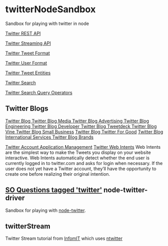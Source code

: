 twitterNodeSandbox
==================

Sandbox for playing with twitter in node

[Twitter REST API](https://dev.twitter.com/rest/public)

[Twitter Streaming API](https://dev.twitter.com/streaming/overview)

[Twitter Tweet Format](https://dev.twitter.com/overview/api/tweets)

[Twitter User Format](https://dev.twitter.com/overview/api/users)

[Twitter Tweet Entities](https://dev.twitter.com/overview/api/entities-in-twitter-objects)

[Twitter Search](https://dev.twitter.com/rest/reference/get/search/tweets)

[Twitter Search Query Operators](https://dev.twitter.com/rest/public/search)

Twitter Blogs
------------
[Twitter Blog ](https://blog.twitter.com/)
[Twitter Blog Media ](https://blog.twitter.com/media)
[Twitter Blog Advertising ](https://blog.twitter.com/advertising)
[Twitter Blog Engineering ](https://blog.twitter.com/engineering)
[Twitter Blog Developer ](https://blog.twitter.com/developer)
[Twitter Blog Tweetdeck ](https://blog.twitter.com/tweetdeck)
[Twitter Blog Vine ](https://blog.vine.co/)
[Twitter Blog Small Business](https://blog.twitter.com/small-business)
[Twitter Blog Twitter For Good](https://blog.twitter.com/twitter-for-good)
[Twitter Blog International Services ](https://blog.twitter.com/international-services)
[Twitter Blog Brands ](https://blog.twitter.com/brands)

[Twitter Account Application Management](https://apps.twitter.com/)
[Twitter Web Intents](https://dev.twitter.com/web/intents) Web Intents are the simplest way to make the Tweets you display on your website interactive. Web Intents automatically detect whether the end user is currently logged in to twitter.com and asks for login when necessary. If the user does not yet have a Twitter account, they’ll have the opportunity to create one before realizing their original intention.

[SO Questions tagged 'twitter'](http://stackoverflow.com/questions/tagged/twitter)
node-twitter-driver
-------------------
Sandbox for playing with [node-twitter](https://www.npmjs.org/package/node-twitter).

twitterStream
-------------
Twitter Stream tutorial from [InfomIT](http://www.informit.com/articles/article.aspx?p=1947699&seqNum=4) which uses [ntwitter](https://www.npmjs.org/package/ntwitter) 